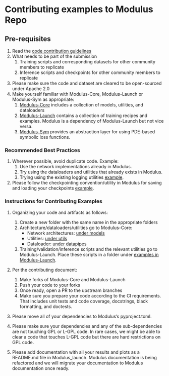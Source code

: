<!-- markdownlint-disable MD043 -->
# Contributing examples to Modulus Repo

## Pre-requisites

1. Read the [code contribution guidelines](https://github.com/NVIDIA/modulus-launch/blob/main/CONTRIBUTING.md)
2. What needs to be part of the submission
    1. Training scripts and corresponding datasets for other community members to replicate
    2. Inference scripts and checkpoints for other community members to replicate
3. Please make sure the code and dataset are cleared to be open-sourced under Apache 2.0
4. Make yourself familiar with Modulus-Core, Modulus-Launch or Modulus-Sym as appropriate:
    1. [Modulus-Core](https://github.com/NVIDIA/modulus) includes a collection of
    models, utilities, and dataloaders
    2. [Modulus-Launch](https://github.com/NVIDIA/modulus-launch) contains a collection
    of training recipes and examples. Modulus is a dependency of Modulus-Launch but not
    vice versa.
    3. [Modulus-Sym](https://github.com/NVIDIA/modulus-sym) provides an abstraction
    layer for using PDE-based symbolic loss functions.

### Recommended Best Practices

1. Wherever possible, avoid  duplicate code. Example:
    1. Use the network implementations already in Modulus.
    2. Try using the dataloaders and utilities that already exists in Modulus.
    3. Trying using the existing logging utilities [example](https://github.com/NVIDIA/modulus-launch/blob/04f598c4556eb598630946816f01dd97467621de/examples/cfd/vortex_shedding_mgn/train.py#L188).
2. Please follow the checkpointing convention/utility in Modulus for saving and loading
your checkpoints [example](https://github.com/NVIDIA/modulus-launch/blob/04f598c4556eb598630946816f01dd97467621de/examples/cfd/vortex_shedding_mgn/train.py#L180).

### Instructions for Contributing Examples

1. Organizing your code and artifacts as follows:
    1. Create a new folder with the same name in the appropriate folders
    2. Architecture/dataloaders/utilities go to Modulus-Core:
        - Network architectures: [under models](https://github.com/NVIDIA/modulus/tree/main/modulus/models)
        - Utilities: [under utils](https://github.com/NVIDIA/modulus/tree/main/modulus/utils)
        - Dataloader: [under datapipes](https://github.com/NVIDIA/modulus/tree/main/modulus/datapipes)
    3. Training/validation/inference scripts and the relevant utilities go to
    Modulus-Launch. Place these scripts in a folder under [examples in Modulus-Launch](https://github.com/NVIDIA/modulus-launch/tree/main/examples).

2. Per the contributing document:
    1. Make forks of Modulus-Core and Modulus-Launch
    2. Push your code to your forks
    3. Once ready, open a PR to the upstream branches
    4. Make sure you prepare your code according to the CI requirements. That includes
    unit tests and code coverage, docstrings, black formatting, and doctests.

3. Please move all of your dependencies to Modulus’s pyproject.toml.

4. Please make sure your dependencies and any of the sub-dependencies are not touching
GPL or L-GPL code. In rare cases, we might be able to clear a code that touches L-GPL
code but there are hard restrictions on GPL code.

5. Please add documentation with all your results and plots as a README.md file in
Modulus_launch. Modulus documentation is being refactored and we will migrate your
documentation to Modulus documentation once ready.